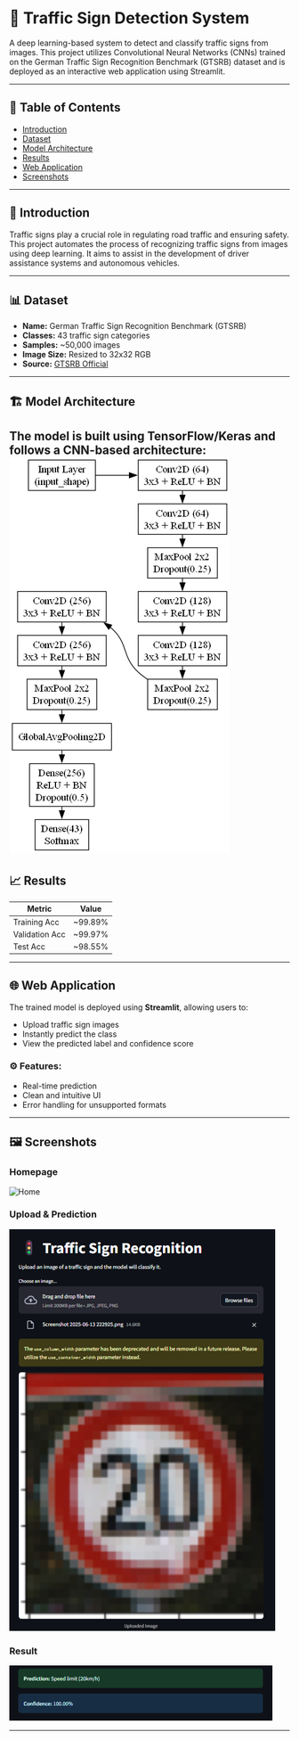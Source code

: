 # 🚦 Traffic Sign Detection System

A deep learning-based system to detect and classify traffic signs from images. This project utilizes Convolutional Neural Networks (CNNs) trained on the German Traffic Sign Recognition Benchmark (GTSRB) dataset and is deployed as an interactive web application using Streamlit.

---

## 📌 Table of Contents

- [Introduction](#introduction)
- [Dataset](#dataset)
- [Model Architecture](#model-architecture)
- [Results](#results)
- [Web Application](#web-application)
- [Screenshots](#screenshots)

---

## 🧠 Introduction

Traffic signs play a crucial role in regulating road traffic and ensuring safety. This project automates the process of recognizing traffic signs from images using deep learning. It aims to assist in the development of driver assistance systems and autonomous vehicles.

---

## 📊 Dataset

- **Name:** German Traffic Sign Recognition Benchmark (GTSRB)
- **Classes:** 43 traffic sign categories
- **Samples:** ~50,000 images
- **Image Size:** Resized to 32x32 RGB
- **Source:** [GTSRB Official](https://benchmark.ini.rub.de/gtsrb_news.html)

---

## 🏗️ Model Architecture

The model is built using **TensorFlow/Keras** and follows a CNN-based architecture:
![arch](traffic_sign_net_custom_flowchart.png)
---

## 📈 Results

| Metric        | Value        |
|---------------|--------------|
| Training Acc  | ~99.89%      |
| Validation Acc| ~99.97%      |
| Test Acc      | ~98.55%      |

---

## 🌐 Web Application

The trained model is deployed using **Streamlit**, allowing users to:

- Upload traffic sign images
- Instantly predict the class
- View the predicted label and confidence score

### ⚙️ Features:

- Real-time prediction
- Clean and intuitive UI
- Error handling for unsupported formats

---

## 🖼️ Screenshots

### Homepage

![Home](screenshots/homepage.png)

### Upload & Prediction

![Upload](screenshots/upload.png)

### Result

![Prediction](screenshots/prediction.png)

---



